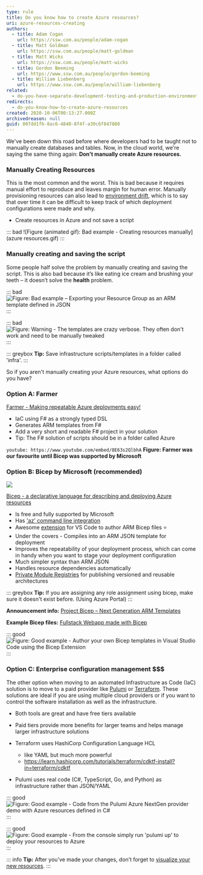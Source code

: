 ```yaml
---
type: rule
title: Do you know how to create Azure resources?
uri: azure-resources-creating
authors:
  - title: Adam Cogan
    url: https://ssw.com.au/people/adam-cogan
  - title: Matt Goldman
    url: https://ssw.com.au/people/matt-goldman
  - title: Matt Wicks
    url: https://ssw.com.au/people/matt-wicks
  - title: Gordon Beeming
    url: https://www.ssw.com.au/people/gordon-beeming
  - title: William Liebenberg
    url: https://www.ssw.com.au/people/william-liebenberg
related:
  - do-you-have-separate-development-testing-and-production-environments
redirects:
  - do-you-know-how-to-create-azure-resources
created: 2020-10-06T00:13:27.000Z
archivedreason: null
guid: 007dd1f6-8ac6-4840-8f4f-a39c6f847880
---
```

We've been down this road before where developers had to be taught not to manually create databases and tables. Now, in the cloud world, we're saying the same thing again:  **Don't manually create Azure resources.**

<!--endintro-->

### Manually Creating Resources

This is the most common and the worst. This is bad because it requires manual effort to reproduce and leaves margin for human error. Manually provisioning resources can also lead to [environment drift](https://learn.microsoft.com/en-us/azure/azure-resource-manager/bicep/overview?tabs=json), which is to say that over time it can be difficult to keep track of which deployment configurations were made and why.

* Create resources in Azure and not save a script

::: bad
!\[Figure (animated gif): Bad example - Creating resources manually](azure resources.gif)
:::

### Manually creating and saving the script

Some people half solve the problem by manually creating and saving the script. This is also bad because it’s like eating ice cream and brushing your teeth – it doesn’t solve the **health** problem.

::: bad
![Figure: Bad example – Exporting your Resource Group as an ARM template defined in JSON](azure-bad-1.png)
:::

::: bad
![Figure: Warning - The templates are crazy verbose. They often don't work and need to be manually tweaked](azure-bad-2.png)
:::

::: greybox
**Tip:** Save infrastructure scripts/templates in a folder called 'infra'.
:::

So if you aren't manually creating your Azure resources, what options do you have?

### Option A: Farmer

[Farmer - Making repeatable Azure deployments easy!](https://compositionalit.github.io/farmer/)

* IaC using F# as a strongly typed DSL
* Generates ARM templates from F#
* Add a very short and readable F# project in your solution
* Tip: The F# solution of scripts should be in a folder called Azure

`youtube: https://www.youtube.com/embed/8E63s2QlbhA`
**Figure: Farmer was our favourite until Bicep was supported by Microsoft**

### Option B: Bicep by Microsoft (recommended)

![](BicepLogoImage.png)

[Bicep - a declarative language for describing and deploying Azure resources](https://github.com/Azure/bicep)

* Is free and fully supported by Microsoft
* Has ['az' command line integration](https://docs.microsoft.com/en-us/cli/azure/bicep?view=azure-cli-latest)
* Awesome [extension](https://marketplace.visualstudio.com/items?itemName=ms-azuretools.vscode-bicep) for VS Code to author ARM Bicep files ⭐️
* Under the covers - Compiles into an ARM JSON template for deployment
* Improves the repeatability of your deployment process, which can come in handy when you want to stage your deployment configuration
* Much simpler syntax than ARM JSON
* Handles resource dependencies automatically
* [Private Module Registries](https://docs.microsoft.com/en-us/azure/azure-resource-manager/bicep/private-module-registry?tabs=azure-powershell) for publishing versioned and reusable architectures

::: greybox
**Tip:** If you are assigning any role assignment using bicep, make sure it doesn't exist before. (Using Azure Portal)
:::

**Announcement info:** [Project Bicep – Next Generation ARM Templates](https://devblogs.microsoft.com/devops/project-bicep-next-generation-arm-templates/)

**Example Bicep files:** [Fullstack Webapp made with Bicep](https://github.com/william-liebenberg/BicepFlex)

::: good
![Figure: Good example - Author your own Bicep templates in Visual Studio Code using the Bicep Extension](Bicep.png)
:::

### Option C: Enterprise configuration management $$$

The other option when moving to an automated Infrastructure as Code (IaC) solution is to move to a paid provider like [Pulumi](https://www.pulumi.com) or [Terraform](https://registry.terraform.io/providers/hashicorp/azurerm/latest/docs). These solutions are ideal if you are using multiple cloud providers or if you want to control the software installation as well as the infrastructure. 

* Both tools are great and have free tiers available
* Paid tiers provide more benefits for larger teams and helps manage larger infrastructure solutions
* Terraform uses HashiCorp Configuration Language HCL

  * like YAML but much more powerful
  * https://learn.hashicorp.com/tutorials/terraform/cdktf-install?in=terraform/cdktf
* Pulumi uses real code (C#, TypeScript, Go, and Python) as infrastructure rather than JSON/YAML

::: good
![Figure: Good example - Code from the Pulumi Azure NextGen provider demo with Azure resources defined in C#](pulumi3.png)
:::

::: good
![Figure: Good example - From the console simply run 'pulumi up' to deploy your resources to Azure](pulumi2.png)
:::

::: info
**Tip:** After you’ve made your changes, don’t forget to [visualize your new resources](/azure-resources-visualizing).
:::
